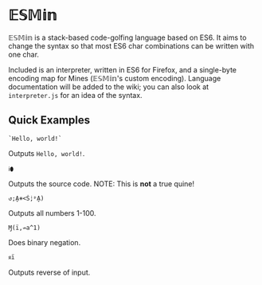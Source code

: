 # 𝔼𝕊𝕄𝕚𝕟
𝔼𝕊𝕄𝕚𝕟 is a stack-based code-golfing language based on ES6. It aims to change the syntax so that most ES6 char combinations can be written with one char.

Included is an interpreter, written in ES6 for Firefox, and a single-byte encoding map for Mines (𝔼𝕊𝕄𝕚𝕟's custom encoding). Language documentation will be added to the wiki; you can also look at `interpreter.js` for an idea of the syntax.
## Quick Examples
```
`Hello, world!`
```
Outputs `Hello, world!`.

```
ℹ⬮
```
Outputs the source code. NOTE: This is **not** a true quine!

```
↺;Ḁ⧺<Ṥ;ᵖḀ)
```
Outputs all numbers 1-100.
```
Ɱ(ï,⇏a^1)
```
Does binary negation.
```
ᴙï
```
Outputs reverse of input.